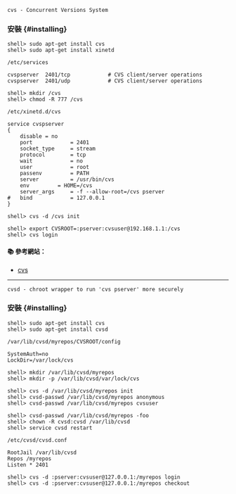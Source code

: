 `cvs - Concurrent Versions System`



### 安裝 {#installing}
```console
shell> sudo apt-get install cvs
shell> sudo apt-get install xinetd
```

`/etc/services`
```
cvspserver	2401/tcp			# CVS client/server operations
cvspserver	2401/udp			# CVS client/server operations
```

```console
shell> mkdir /cvs
shell> chmod -R 777 /cvs
```

`/etc/xinetd.d/cvs`
```
service cvspserver
{
	disable	= no
	port			= 2401
	socket_type		= stream
	protocol		= tcp
	wait			= no
	user			= root
	passenv			= PATH
	server			= /usr/bin/cvs
	env			= HOME=/cvs
	server_args		= -f --allow-root=/cvs pserver
#	bind			= 127.0.0.1
}
```

```console
shell> cvs -d /cvs init
```
```console
shell> export CVSROOT=:pserver:cvsuser@192.168.1.1:/cvs
shell> cvs login
```

#### :books: 參考網站：
- [cvs](https://access.redhat.com/documentation/en-US/Red_Hat_Enterprise_Linux/6/html/Managing_Confined_Services/sect-Managing_Confined_Services-Concurrent_Versioning_System-Configuration_Examples.html)

---

`cvsd - chroot wrapper to run 'cvs pserver' more securely`

### 安裝 {#installing}
```console
shell> sudo apt-get install cvs
shell> sudo apt-get install cvsd
```

`/var/lib/cvsd/myrepos/CVSROOT/config`
```
SystemAuth=no
LockDir=/var/lock/cvs
```

```console
shell> mkdir /var/lib/cvsd/myrepos
shell> mkdir -p /var/lib/cvsd/var/lock/cvs

shell> cvs -d /var/lib/cvsd/myrepos init
shell> cvsd-passwd /var/lib/cvsd/myrepos anonymous
shell> cvsd-passwd /var/lib/cvsd/myrepos cvsuser

shell> cvsd-passwd /var/lib/cvsd/myrepos -foo
shell> chown -R cvsd:cvsd /var/lib/cvsd
shell> service cvsd restart
```

`/etc/cvsd/cvsd.conf`
```
RootJail /var/lib/cvsd
Repos /myrepos
Listen * 2401
```

```console
shell> cvs -d :pserver:cvsuser@127.0.0.1:/myrepos login
shell> cvs -d :pserver:cvsuser@127.0.0.1:/myrepos checkout 
```







